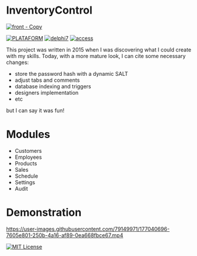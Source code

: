 # InventoryControl

[![front - Copy](https://user-images.githubusercontent.com/79149971/177042816-a589da22-ec0b-4f1d-ba0d-d3b518e02f38.jpg)](https://github.com/Fazzioni/InventoryControl/edit/main/README.md#modules)


[![PLATAFORM](https://img.shields.io/badge/platform-win--32%20win--64-lightgrey)](/README.md)
[![delphi7](https://img.shields.io/static/v1?label=Borland%20Delphi&message=7&color=success)](https://www.embarcadero.com/br/products/delphi)
[![access](https://img.shields.io/static/v1?label=Database&message=access&color=red)](https://www.microsoft.com/pt-br/microsoft-365/access)


This project was written in 2015 when I was discovering what I could create with my skills. Today, with a more mature look, I can cite some necessary changes:
- store the password hash with a dynamic SALT
- adjust tabs and comments
- database indexing and triggers
- designers implementation
- etc


but I can say it was fun!

# Modules
  - Customers
  - Employees
  - Products
  - Sales
  - Schedule
  - Settings
  - Audit


# Demonstration

https://user-images.githubusercontent.com/79149971/177040696-7605e801-250b-4a16-af89-0ea668fbce67.mp4

 

[![MIT License](https://img.shields.io/badge/license-MIT-blue.svg?style=for-the-badge)](https://github.com/Fazzioni/InventoryControl/blob/main/LICENSE)
